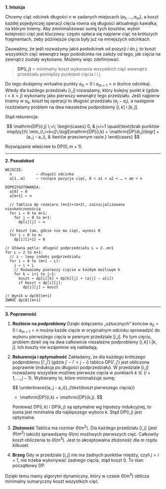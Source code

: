 **1. Intuicja**

Chcemy ciąć odcinek długości $n$ w zadanych miejscach $\{a_1,\dots,a_m\}$, a koszt każdej pojedynczej operacji cięcia równa się długości aktualnego kawałka, na którym tniemy. Aby zminimalizować sumę tych kosztów, wybór kolejności cięć jest kluczowy: często opłaca się najpierw ciąć na krótszych fragmentach, żeby późniejsze cięcia były już na mniejszych odcinkach.

Zauważmy, że jeśli rozważymy jakiś pododcinek od pozycji $i$ do $j$, to koszt wszystkich cięć wewnątrz tego pododcinka nie zależy od tego, jak cięcia na zewnątrz zostały wykonane. Możemy więc zdefiniować:

> **DP($i,j$)** = minimalny koszt wykonania wszystkich cięć wewnątrz przedziału pomiędzy punktami cięcia $i$ i $j$.

Do tego dodajemy wirtualne punkty $a_0=0$ i $a_{m+1}=n$ (końce odcinka). Wtedy dla każdego przedziału $[i,j]$ rozważamy, który kolejny punkt $k$ (gdzie $i<k<j$) wykonamy jako pierwszy wewnątrz tego przedziału. Jeśli najpierw tniemy w $a_k$, koszt tej operacji to długość przedziału $(a_j - a_i)$, a następnie rozdzielamy problem na dwa niezależne podproblemy $[i,k]$ i $[k,j]$.

Stąd rekurencja:

$$
\mathrm{DP}(i,j) \;=\;
\begin{cases}
0, & j=i+1 \quad(\text{brak punktów między})\\
\min_{\,i<k<j}\;\bigl[\mathrm{DP}(i,k) + \mathrm{DP}(k,j)\bigr] + (a_j - a_i), & \text{w przeciwnym razie.}
\end{cases}
$$

Rozwiązanie właściwe to $\mathrm{DP}(0,m+1)$.

---

**2. Pseudokod**

```plaintext
WEJŚCIE:
  n           – długość odcinka
  a[1..m]     – rosnące pozycje cięć, 0 < a1 < a2 < … < am < n

DOPRZYGOTOWANIA:
  a[0] ← 0
  a[m+1] ← n

  // Tablica dp rozmiaru (m+2)×(m+2), zainicjalizowana nieskończonością
  for i ← 0 to m+1:
    for j ← 0 to m+1:
      dp[i][j] ← ∞

  // Koszt tam, gdzie nie ma cięć, wynosi 0
  for i ← 0 to m:
    dp[i][i+1] ← 0

// Główna pętla: długość podprzedziału L = 2..m+1
for L ← 2 to m+1:
  // i — lewy indeks podprzedziału
  for i ← 0 to (m+1 − L):
    j ← i + L
    // Rozważamy pierwszy cięcie w każdym możliwym k
    for k ← i+1 to j−1:
      koszt ← dp[i][k] + dp[k][j] + (a[j] − a[i])
      if koszt < dp[i][j]:
        dp[i][j] ← koszt

// Wynik w dp[0][m+1]
ZWRÓĆ dp[0][m+1]
```

---

**3. Poprawność**

1. **Rozbicie na podproblemy**
   Dzięki dołączeniu „sztucznych” końców $a_0=0$ i $a_{m+1}=n$ można każde cięcie w oryginalnym odcinku sprowadzić do wyboru pierwszego cięcia w pewnym przedziale $[i,j]$. Po tym cięciu, problem dzieli się na dwa całkowicie niezależne podproblemy $[i,k]$ i $[k,j]$. Ich koszty nie wzajemnie się nakładają.

2. **Rekurencja i optymalność**
   Zakładamy, że dla każdego krótszego podproblemu $[i',j']$ (gdzie $j'-i' < j-i$) tablica $\mathrm{DP}(i',j')$ jest obliczona poprawnie (indukcja po długości podprzedziału). W przedziale $[i,j]$ rozważamy wszystkie możliwe pierwsze cięcia w punktach $k\in\{i+1,\dots,j-1\}$. Wybieramy to, które minimalizuje sumę:

   $$
     \underbrace{(a_j - a_i)}_{\text{koszt pierwszego cięcia}}
     + \mathrm{DP}(i,k) + \mathrm{DP}(k,j).
   $$

   Ponieważ $\mathrm{DP}(i,k)$ i $\mathrm{DP}(k,j)$ są optymalne wg hipotezy indukcyjnej, to suma jest minimalna dla najlepszego wyboru $k$. Stąd $\mathrm{DP}(i,j)$ jest optymalne.

3. **Złożoność**
   Tablica ma rozmiar $\Theta(m^2)$. Dla każdego przedziału $[i,j]$ (jest $\Theta(m^2)$ takich) sprawdzamy $\Theta(m)$ możliwych pierwszych cięć. Całkowity koszt obliczenia to $\Theta(m^3)$. Jest to akceptowalna złożoność dla $m$ rzędu kilkuset.

4. **Brzeg**
   Gdy w przedziale $[i,j]$ nie ma żadnych punktów między, czyli $j=i+1$, nie trzeba wykonywać żadnego cięcia, stąd koszt $0$. To stan początkowy DP.

Dzięki temu mamy algorytm dynamiczny, który w czasie $\Theta(m^3)$ oblicza minimalny sumaryczny koszt wszystkich cięć.
